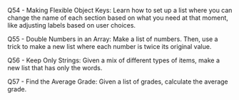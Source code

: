 Q54 - Making Flexible Object Keys: Learn how to set up a list where you can change the name of each section based on what you need at that moment, like adjusting labels based on user choices.

Q55 - Double Numbers in an Array: Make a list of numbers. Then, use a trick to make a new list where each number is twice its original value.

Q56 - Keep Only Strings: Given a mix of different types of items, make a new list that has only the words.

Q57 - Find the Average Grade: Given a list of grades, calculate the average grade.